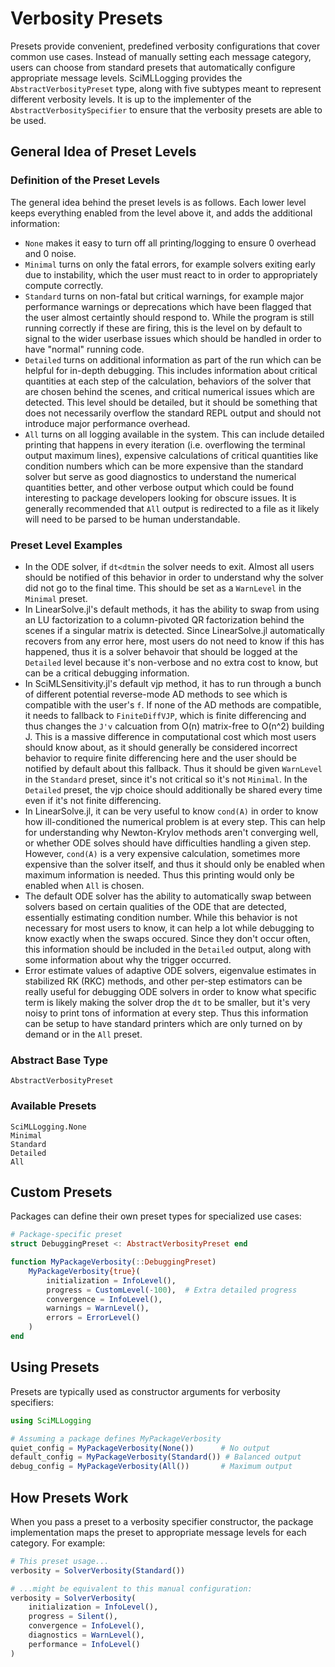 # Verbosity Presets

Presets provide convenient, predefined verbosity configurations that cover common use cases. Instead of manually setting each message category, users can choose from standard presets that automatically configure appropriate message levels. SciMLLogging provides the `AbstractVerbosityPreset` type, along with five subtypes meant to represent different verbosity levels. It is up to the implementer of the `AbstractVerbositySpecifier` to ensure that the verbosity presets are able to be used.  

## General Idea of Preset Levels

### Definition of the Preset Levels

The general idea behind the preset levels is as follows. Each lower level keeps everything enabled from the level above it, and adds the additional information:

* `None` makes it easy to turn off all printing/logging to ensure 0 overhead and 0 noise.
* `Minimal` turns on only the fatal errors, for example solvers exiting early due to instability, which the user must react to in order to appropriately compute correctly.
* `Standard` turns on non-fatal but critical warnings, for example major performance warnings or deprecations which have been flagged that the user almost certaintly should
  respond to. While the program is still running correctly if these are firing, this is the level on by default to signal to the wider userbase issues which should be
  handled in order to have "normal" running code.
* `Detailed` turns on additional information as part of the run which can be helpful for in-depth debugging. This includes information about critical quantities at each step
  of the calculation, behaviors of the solver that are chosen behind the scenes, and critical numerical issues which are detected. This level should be detailed, but it should
  be something that does not necessarily overflow the standard REPL output and should not introduce major performance overhead.
* `All` turns on all logging available in the system. This can include detailed printing that happens in every iteration (i.e. overflowing the terminal output maximum lines),
  expensive calculations of critical quantities like condition numbers which can be more expensive than the standard solver but serve as good diagnostics to understand the
  numerical quantities better, and other verbose output which could be found interesting to package developers looking for obscure issues. It is generally recommended that
  `All` output is redirected to a file as it likely will need to be parsed to be human understandable.

### Preset Level Examples

* In the ODE solver, if `dt<dtmin` the solver needs to exit. Almost all users should be notified of this behavior in order to understand why the solver did not go to the final time.
  This should be set as a `WarnLevel` in the `Minimal` preset.
* In LinearSolve.jl's default methods, it has the ability to swap from using an LU factorization to a column-pivoted QR factorization behind the scenes if a singular matrix is detected.
  Since LinearSolve.jl automatically recovers from any error here, most users do not need to know if this has happened, thus it is a solver behavoir that should be logged at the `Detailed`
  level because it's non-verbose and no extra cost to know, but can be a critical debugging information.
* In SciMLSensitivity.jl's default vjp method, it has to run through a bunch of different potential reverse-mode AD methods to see which is compatible with the user's `f`. If none of the
  AD methods are compatible, it needs to fallback to `FiniteDiffVJP`, which is finite differencing and thus changes the `J'v` calcuation from O(n) matrix-free to O(n^2) building J. This is
  a massive difference in computational cost which most users should know about, as it should generally be considered incorrect behavior to require finite differencing here and the user
  should be notified by default about this fallback. Thus it should be given `WarnLevel` in the `Standard` preset, since it's not critical so it's not `Minimal`. In the `Detailed` preset,
  the vjp choice should additionally be shared every time even if it's not finite differencing.
* In LinearSolve.jl, it can be very useful to know `cond(A)` in order to know how ill-conditioned the numerical problem is at every step. This can help for understanding why Newton-Krylov
  methods aren't converging well, or whether ODE solves should have difficulties handling a given step. However, `cond(A)` is a very expensive calculation, sometimes more expensive than the
  solver itself, and thus it should only be enabled when maximum information is needed. Thus this printing would only be enabled when `All` is chosen.
* The default ODE solver has the ability to automatically swap between solvers based on certain qualities of the ODE that are detected, essentially estimating condition number. While
  this behavior is not necessary for most users to know, it can help a lot while debugging to know exactly when the swaps occured. Since they don't occur often, this information should
  be included in the `Detailed` output, along with some information about why the trigger occurred.
* Error estimate values of adaptive ODE solvers, eigenvalue estimates in stabilized RK (RKC) methods, and other per-step estimators can be really useful for debugging ODE solvers in order
  to know what specific term  is likely making the solver drop the `dt` to be smaller, but it's very noisy to print tons of information at every step. Thus this information can be setup
  to have standard printers which are only turned on by demand or in the `All` preset.

### Abstract Base Type

```@docs
AbstractVerbosityPreset
```

### Available Presets

```@docs
SciMLLogging.None
Minimal
Standard
Detailed
All
```

## Custom Presets

Packages can define their own preset types for specialized use cases:

```julia
# Package-specific preset
struct DebuggingPreset <: AbstractVerbosityPreset end

function MyPackageVerbosity(::DebuggingPreset)
    MyPackageVerbosity{true}(
        initialization = InfoLevel(),
        progress = CustomLevel(-100),  # Extra detailed progress
        convergence = InfoLevel(),
        warnings = WarnLevel(),
        errors = ErrorLevel()
    )
end
```

## Using Presets

Presets are typically used as constructor arguments for verbosity specifiers:

```julia
using SciMLLogging

# Assuming a package defines MyPackageVerbosity
quiet_config = MyPackageVerbosity(None())      # No output
default_config = MyPackageVerbosity(Standard()) # Balanced output
debug_config = MyPackageVerbosity(All())       # Maximum output
```

## How Presets Work

When you pass a preset to a verbosity specifier constructor, the package implementation maps the preset to appropriate message levels for each category. For example:

```julia
# This preset usage...
verbosity = SolverVerbosity(Standard())

# ...might be equivalent to this manual configuration:
verbosity = SolverVerbosity(
    initialization = InfoLevel(),
    progress = Silent(),
    convergence = InfoLevel(),
    diagnostics = WarnLevel(),
    performance = InfoLevel()
)
```

